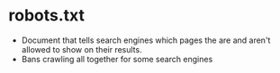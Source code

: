 # robots.txt

- Document that tells search engines which pages the are and aren't allowed to show on their results.
- Bans crawling all together for some search engines
